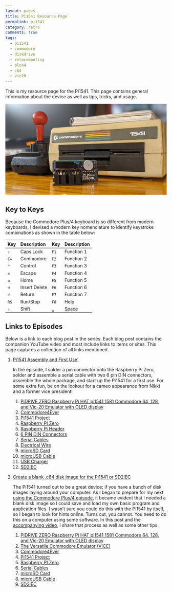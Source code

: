 ```yaml
---
layout: pages
title: Pi1541 Resource Page
permalink: pi1541
category: retro
comments: true
tags:
  - pi1541
  - commodore
  - diskdrive
  - retocomputing
  - plus4
  - c64
  - vic20
---
```


This is my resource page for the Pi1541. This page contains general information about the device as well as tips, tricks, and usage.

![Pi1541 with 1541](/pi1541/images/pi1541-with-1541.jpg)

## Key to Keys

Because the Commodore Plus/4 keyboard is so different from modern keyboards, I devised a modern key nomenclature to identify keystroke combinations as shown in the table below:

| Key  | Description   | Key  | Description |
|:---- |:------------- |:---- |:----------- |
| `⇪`  | Caps Lock     | `F1` | Function 1  |
| `C=` | Commodore     | `F2` | Function 2  |
| `⌃`  | Control       | `F3` | Function 3  |
| `⎋`  | Escape        | `F4` | Function 4  |
| `⌂`  | Home          | `F5` | Function 5  |
| `⌫`  | Insert Delete | `F6` | Function 6  |
| `⏎`  | Return        | `F7` | Function 7  |
| `RS` | Run/Stop      | `F8` | Help        |
| `⇧`  | Shift         | `␣`  | Space       |

## Links to Episodes

Below is a link to each blog post in the series. Each blog post contains the companion YouTube video and most include links to items or sites. This page captures a collection of all links mentioned.

1. [Pi1541 Assembly and First Use'](/pi1541-1)

    In the episode, I solder a pin connector onto the Raspberry Pi Zero, solder and assemble a serial cable with two 6 pin DIN connectors, assemble the whole package, and start up the Pi1541 for a first use. For some extra fun, be on the lookout for a cameo appearance from Nikki and a former vice president!

    1. [PiDRIVE ZERO Raspberry Pi HAT pi1541 1581 Commodore 64, 128, and Vic-20 Emulator with OLED display](https://commodore4ever.net/collections/drives/products/pidrive-zero-raspberry-pi-hat-1541-1581-commodore-64-128-vic-20-emulator-oled-pi1541)
    2. [Commodore4Ever](https://www.commodore4ever.net)
    3. [Pi1541 Project](https://cbm-pi1541.firebaseapp.com/)
    3. [Raspberry PI Zero](https://amzn.to/2V2Je6U)
    4. [Raspberry Pi Header](https://amzn.to/3fP6DQT)
    5. [6 PIN DIN Connectors](https://amzn.to/3hIGPYJ)
    6. [Serial Cables](https://www.ebay.com/itm/Serial-Cable-for-Commodore-64-C64-Disk-Drive-or-printer-1541-1571-3-ft-DIN-6-PIN/372816665018?ssPageName=STRK%3AMEBIDX%3AIT&_trksid=p2060353.m2749.l2649)
    7. [Electrical Wire](https://amzn.to/3fP6M6T)
    8. [microSD Card](https://amzn.to/2YjmZvp)
    9. [microUSB Cable](https://amzn.to/37LGSym)
    10. [USB Charger](https://amzn.to/2NgeMBE)
    11. [SD2IEC](https://www.ebay.com/sch/i.html?_from=R40&_trksid=p2380057.m570.l1313.TR3.TRC1.A0.H0.Xsd2iec.TRS0&_nkw=sd2iec&_sacat=0)

2. [Create a blank .c64 disk image for the Pi1541 or SD2IEC](/pi1541-2)

    The Pi1541 turned out to be a great device; if you have a bunch of disk images laying around your computer. As I began to prepare for my next [using the Commodore Plus/4 episode](https://www.stevencombs.com/plus4), it became evident that I needed a blank disk image so I could save and load my own basic program and application files. I wasn’t sure you could do this with the Pi1541 by itself, so I began to look for hints online. Turns out, you cannot. You need to do this on a computer using some software. In this post and the [accompanying video](https://youtu.be/giOADYxKkgc), I share that process as well as some other tips.

    1. [PiDRIVE ZERO Raspberry Pi HAT pi1541 1581 Commodore 64, 128, and Vic-20 Emulator with OLED display](https://commodore4ever.net/collections/drives/products/pidrive-zero-raspberry-pi-hat-1541-1581-commodore-64-128-vic-20-emulator-oled-pi1541)
    1. [The Versatile Commodore Emulator (VICE)](https://vice-emu.sourceforge.io/)
    1. [Commodore4Ever](https://www.commodore4ever.net)
    1. [Pi1541 Project](https://cbm-pi1541.firebaseapp.com/)
    1. [Raspberry PI Zero](https://amzn.to/2V2Je6U)
    1. [Serial Cables](https://www.ebay.com/itm/Serial-Cable-for-Commodore-64-C64-Disk-Drive-or-printer-1541-1571-3-ft-DIN-6-PIN/372816665018?ssPageName=STRK%3AMEBIDX%3AIT&_trksid=p2060353.m2749.l2649)
    1. [microSD Card](https://amzn.to/2YjmZvp)
    1. [microUSB Cable](https://amzn.to/37LGSym)
    1. [SD2IEC](https://www.ebay.com/sch/i.html?_from=R40&_trksid=p2380057.m570.l1313.TR3.TRC1.A0.H0.Xsd2iec.TRS0&_nkw=sd2iec&_sacat=0)
<!--stackedit_data:
eyJoaXN0b3J5IjpbLTM5NjE5NzEzMF19
-->
